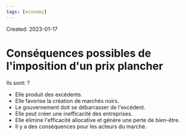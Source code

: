 ```yaml
---
tags: [economy]
---
```

Created: 2023-01-17

# Conséquences possibles de l'imposition d'un prix plancher
Ils sont:
?
- Elle produit des excédents.
- Elle favorise la création de marchés noirs.
- Le gouvernement doit se débarrasser de l'excédent.
- Elle peut créer une inefficacité des entreprises.
- Elle élimine l'efficacité allocative et génère une perte de bien-être.
- Il y a des conséquences pour les acteurs du marché.
<!--SR:!2023-12-06,66,170-->
